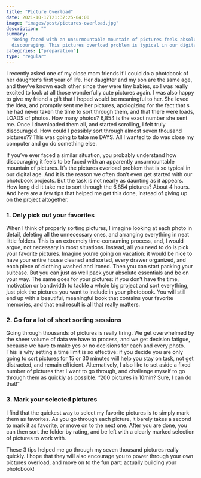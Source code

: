 ```yaml
---
title: "Picture Overload"
date: 2021-10-17T21:37:25-04:00
image: "images/post/pictures-overload.jpg"
description: ""
summary:
  "Being faced with an unsurmountable mountain of pictures feels absolutely
  discouraging. This pictures overload problem is typical in our digital age."
categories: ["preparation"]
type: "regular"
---
```


I recently asked one of my close mom friends if I could do a photobook of her
daughter’s first year of life. Her daughter and my son are the same age, and they’ve
known each other since they were tiny babies, so I was really excited to look at all
those wonderfully cute pictures again. I was also happy to give my friend a gift that
I hoped would be meaningful to her.
She loved the idea, and promptly sent me her pictures, apologizing for the fact that s
he had never taken the time to sort through them, and that there were loads,
LOADS of photos. How many photos? 6,854 is the exact number she sent me.
Once I downloaded them all, and started scrolling, I felt truly discouraged.
How could I possibly sort through almost seven thousand pictures?? This was going to
take me DAYS. All I wanted to do was close my computer and go do something else.

If you’ve ever faced a similar situation, you probably understand how discouraging
it feels to be faced with an apparently unsurmountable mountain of pictures.
It’s the pictures overload problem that is so typical in our digital age. And it is
the reason we often don’t even get started with our photobook projects. But the task
is not nearly as daunting as it appears. How long did it take me to sort through the
6,854 pictures? About 4 hours. And here are a few tips that helped me get this done,
instead of giving up on the project altogether.

### 1. Only pick out your favorites

When I think of properly sorting pictures, I imagine looking at each photo in detail,
deleting all the unnecessary ones, and arranging everything in neat little folders.
This is an extremely time-consuming process, and, I would argue, not necessary in
most situations. Instead, all you need to do is pick your favorite pictures.
Imagine you’re going on vacation: it would be nice to have your entire house cleaned
and sorted, every drawer organized, and each piece of clothing washed and ironed.
Then you can start packing your suitcase. But you can just as well pack your absolute
essentials and be on your way. The same goes for your pictures: if you don’t have
the time, motivation or bandwidth to tackle a whole big project and sort everything,
just pick the pictures you want to include in your photobook. You will still end up
with a beautiful, meaningful book that contains your favorite memories, and that end
result is all that really matters.

### 2. Go for a lot of short sorting sessions

Going through thousands of pictures is really tiring. We get overwhelmed by the sheer
volume of data we have to process, and we get decision fatigue, because we have to
make yes or no decisions for each and every photo. This is why setting a time limit
is so effective: if you decide you are only going to sort pictures for 15 or 30
minutes will help you stay on task, not get distracted, and remain efficient.
Alternatively, I also like to set aside a fixed number of pictures that I want to
go through, and challenge myself to go through them as quickly as possible.
“200 pictures in 10min? Sure, I can do that!”

### 3. Mark your selected pictures

I find that the quickest way to select my favorite pictures is to simply mark them as
favorites. As you go through each picture, it barely takes a second to mark it as
favorite, or move on to the next one. After you are done, you can then sort the folder
by rating, and be left with a clearly marked selection of pictures to work with.

These 3 tips helped me go through my seven thousand pictures really quickly. I hope
that they will also encourage you to power through your own pictures overload, and
move on to the fun part: actually building your photobook!
